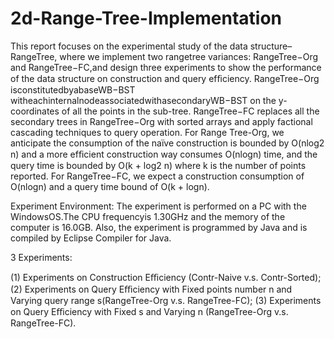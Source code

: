 # 2d-Range-Tree-Implementation

This report focuses on the experimental study of the data structure–RangeTree, where we implement two rangetree variances: RangeTree−Org and RangeTree−FC,and design three experiments to show the performance of the data structure on construction and query efﬁciency. RangeTree−Org isconstitutedbyabaseWB−BST witheachinternalnodeassociatedwithasecondaryWB−BST on the y-coordinates of all the points in the sub-tree. RangeTree−FC replaces all the secondary trees in RangeTree−Org with sorted arrays and apply factional cascading techniques to query operation. For Range Tree-Org, we anticipate the consumption of the naïve construction is bounded by O(nlog2 n) and a more efﬁcient construction way consumes O(nlogn) time, and the query time is bounded by O(k + log2 n) where k is the number of points reported. For RangeTree−FC, we expect a construction consumption of O(nlogn) and a query time bound of O(k + logn).

Experiment Environment: 
The experiment is performed on a PC with the WindowsOS.The CPU frequencyis 1.30GHz and the memory of the computer is 16.0GB. Also, the experiment is programmed by Java and is compiled by Eclipse Compiler for Java.

3 Experiments:

(1) Experiments on Construction Eﬃciency (Contr-Naive v.s. Contr-Sorted);
(2) Experiments on Query Eﬃciency with Fixed points number n and Varying query range s(RangeTree-Org v.s. RangeTree-FC);
(3) Experiments on Query Eﬃciency with Fixed s and Varying n (RangeTree-Org v.s. RangeTree-FC).



